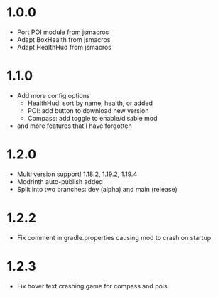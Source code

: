 # 1.0.0
* Port POI module from jsmacros
* Adapt BoxHealth from jsmacros
* Adapt HealthHud from jsmacros

# 1.1.0
* Add more config options
  * HealthHud: sort by name, health, or added
  * POI: add button to download new version
  * Compass: add toggle to enable/disable mod
* and more features that I have forgotten

# 1.2.0
* Multi version support! 1.18.2, 1.19.2, 1.19.4
* Modrinth auto-publish added
* Split into two branches: dev (alpha) and main (release)

# 1.2.2
* Fix comment in gradle.properties causing mod to crash on startup

# 1.2.3
* Fix hover text crashing game for compass and pois

#
